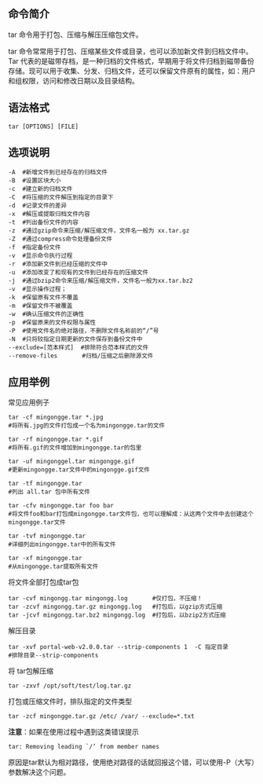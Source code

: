 ## 命令简介

tar 命令用于打包、压缩与解压压缩包文件。

tar 命令常常用于打包、压缩某些文件或目录，也可以添加新文件到归档文件中。Tar 代表的是磁带存档，是一种归档的文件格式，早期用于将文件归档到磁带备份存储。现可以用于收集、分发、归档文件，还可以保留文件原有的属性，如：用户和组权限，访问和修改日期以及目录结构。

## 语法格式

```
tar [OPTIONS] [FILE]
```

## 选项说明

```
-A  #新增文件到已经存在的归档文件
-B  #设置区块大小
-c  #建立新的归档文件
-C  #将压缩的文件解压到指定的目录下
-d  #记录文件的差异
-x  #解压或提取归档文件内容              
-t  #列出备份文件的内容
-z  #通过gzip命令来压缩/解压缩文件，文件名一般为 xx.tar.gz
-Z  #通过compress命令处理备份文件
-f  #指定备份文件
-v  #显示命令执行过程
-r  #添加新文件到已经压缩的文件中
-u  #添加改变了和现有的文件到已经存在的压缩文件
-j  #通过bzip2命令来压缩/解压缩文件，文件名一般为xx.tar.bz2
-v  #显示操作过程；
-k  #保留原有文件不覆盖
-m  #保留文件不被覆盖
-w  #确认压缩文件的正确性
-p  #保留原来的文件权限与属性
-P  #使用文件名的绝对路径，不删除文件名称前的“/”号
-N  #只将较指定日期更新的文件保存到备份文件中
--exclude=[范本样式]  #排除符合范本样式的文件
--remove-files       #归档/压缩之后删除源文件
```

## 应用举例

常见应用例子

```
tar -cf mingongge.tar *.jpg
#将所有.jpg的文件打包成一个名为mingongge.tar的文件
 
tar -rf mingongge.tar *.gif
#将所有.gif的文件增加到mingongge.tar的包里
 
tar -uf mingonggel.tar mingongge.gif
#更新mingongge.tar文件中的mingongge.gif文件
 
tar -tf mingongge.tar
#列出 all.tar 包中所有文件

tar -cfv mingongge.tar foo bar  
#将文件foo和bar打包成mingongge.tar文件包，也可以理解成：从这两个文件中去创建这个mingongge.tar文件

tar -tvf mingongge.tar         
#详细列出mingongge.tar中的所有文件

tar -xf mingongge.tar          
#从mingongge.tar提取所有文件
```

将文件全部打包成tar包

```
tar -cvf mingongg.tar mingongg.log       #仅打包，不压缩！
tar -zcvf mingongg.tar.gz mingongg.log   #打包后，以gzip方式压缩
tar -jcvf mingongg.tar.bz2 mingongg.log  #打包后，以bzip2方式压缩
```

解压目录

```
tar -xvf portal-web-v2.0.0.tar --strip-components 1  -C 指定目录
#排除目录--strip-components
```

将 tar包解压缩

```
tar -zxvf /opt/soft/test/log.tar.gz
```

打包或压缩文件时，排队指定的文件类型

```
tar -zcf mingongge.tar.gz /etc/ /var/ --exclude=*.txt
```

**注意**：如果在使用过程中遇到这类错误提示

```
tar: Removing leading `/’ from member names 
```

原因是tar默认为相对路径，使用绝对路径的话就回报这个错，可以使用-P（大写）参数解决这个问题。